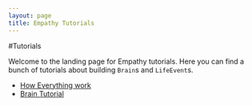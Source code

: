 ```yaml
---
layout: page
title: Empathy Tutorials
---
```


#Tutorials

Welcome to the landing page for Empathy tutorials. Here you can find a bunch of tutorials about building `Brain`s and `LifeEvent`s.

* [How Everything work](tutorials/how-it-works)
* [Brain Tutorial](tutorials/brain-tutorial)